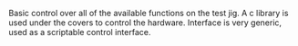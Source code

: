 Basic control over all of the available functions on the test jig.
A c library is used under the covers to control the hardware.
Interface is very generic, used as a scriptable control interface.
